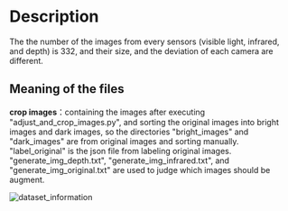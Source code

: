 # Description

The the number of the images from every sensors (visible light, infrared, and depth) is 332, and their size, and the deviation of each camera are different.

## Meaning of the files

**crop images**：containing the images after executing "adjust_and_crop_images.py", and sorting the original images into bright images and dark images, so the directories "bright_images" and "dark_images" are from original images and sorting manually. "label_original" is the json file from labeling original images. "generate_img_depth.txt", "generate_img_infrared.txt", and "generate_img_original.txt" are used to judge which images should be augment.


![dataset_information](https://github.com/teng2023/Crack-segmentation-on-customized-dataset-with-visible-ight-infrared-depth-images/blob/main/customized%20dataset/dataset_information.png)
